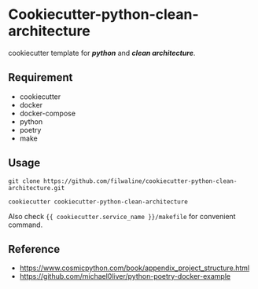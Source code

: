 # Cookiecutter-python-clean-architecture

cookiecutter template for **_python_** and **_clean architecture_**.

## Requirement

- cookiecutter
- docker
- docker-compose
- python
- poetry
- make

## Usage

```
git clone https://github.com/filwaline/cookiecutter-python-clean-architecture.git

cookiecutter cookiecutter-python-clean-architecture
```

Also check `{{ cookiecutter.service_name }}/makefile` for convenient command.

## Reference

- https://www.cosmicpython.com/book/appendix_project_structure.html
- https://github.com/michael0liver/python-poetry-docker-example
